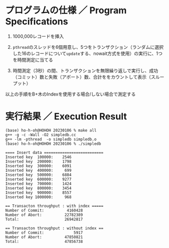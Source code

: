# プログラムの仕様 ／ Program Specifications

1. 1000,000レコードを挿入

2. `pthread`のスレッドを6個用意し、5つをトランザクション（ランダムに選択した16のレコードについて`update`する、nowait方式を使用）の実行に、1つを時間測定に当てる

3. 時間測定（3秒）の間、トランザクションを無限繰り返しで実行し、成功（コミット）数と失敗（アボート）数、合計ををカウントして表示（スループット）

以上の手順をB+木のIndexを使用する場合/しない場合で測定する


# 実行結果 ／ Execution Result

```shell:zsh
(base) ho-h-oh@HOHOH 20230106 % make all  
g++ -g -c -Wall -O2 simpledb.cc
g++ -lm -pthread  -o simpledb simpledb.o
(base) ho-h-oh@HOHOH 20230106 % ./simpledb

==== Insert data ==========================
Inserted key  100000:    2546
Inserted key  200000:    1798
Inserted key  300000:    6091
Inserted key  400000:     699
Inserted key  500000:    6884
Inserted key  600000:    9277
Inserted key  700000:    1424
Inserted key  800000:    3454
Inserted key  900000:    8557
Inserted key 1000000:     968

== Transacton throughput : with index =====
Number of Commit:          4160428
Number of Abort:          22782389
Total:                    26942817

== Transacton throughput : without index ==
Number of Commit:             5917
Number of Abort:          47850821
Total:                    47856738
```
